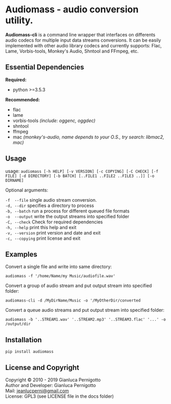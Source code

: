 
# Audiomass - audio conversion utility.

**Audiomass-cli** is a command line wrapper that interfaces on differents 
audio codecs for multiple input data streams conversions. It can be easily 
implemented with other audio library codecs and currently supports: Flac, 
Lame, Vorbis-tools, Monkey's Audio, Shntool and FFmpeg, etc.

## Essential Dependencies

**Required:**   

- python >=3.5.3   

**Recommended:**   

- flac   
- lame   
- vorbis-tools *(include: oggenc, oggdec)*   
- shntool   
- ffmpeg   
- mac *(monkey's-audio, name depends to your O.S., try search: libmac2, mac)*   

## Usage

usage: `audiomass [-h HELP] [-v VERSION] [-c COPYING] [-C CHECK] [-f FILE] [-d DIRECTORY] [-b BATCH] [..FILE1 ..FILE2 ..FILE3 ..]] [-o DIRNAME]`   
  
Optional arguments:   

  `-f  --file`     single audio stream conversion.   
  `-d, --dir`      specifies a directory to process   
  `-b, --batch`    run a process for different queued file formats   
  `-o  --output`   write the output streams into specified folder   
  `-C, --check`    Check for required dependencies   
  `-h, --help`     print this help and exit   
  `-v, --version`  print version and date and exit   
  `-c, --copying`  print license and exit   

## Examples 

Convert a single file and write into same directory:   

`audiomass -f '/home/Name/my Music/audiofile.wav'`   

Convert a group of audio stream and put output stream into specified folder:   

`audiomass-cli -d /MyDirName/Music -o '/MyOtherDir/converted`   

Convert a queue audio streams and put output stream into specified folder:   

`audiomass -b '..STREAM1.wav' '..STREAM2.mp3' '..STREAM3.flac' '...' -o /output/dir`

## Installation

`pip install audiomass`   

## License and Copyright

Copyright © 2010 - 2019 Gianluca Pernigotto   
Author and Developer: Gianluca Pernigotto   
Mail: <jeanlucperni@gmail.com>   
License: GPL3 (see LICENSE file in the docs folder)   
